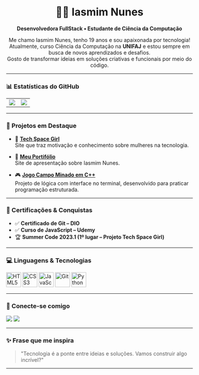 <h1 align="center">👩‍💻 Iasmim Nunes</h1>

<p align="center">
  <strong>Desenvolvedora FullStack • Estudante de Ciência da Computação</strong>
</p>

<p align="center">
  Me chamo Iasmim Nunes, tenho 19 anos e sou apaixonada por tecnologia!<br>
  Atualmente, curso Ciência da Computação na <strong>UNIFAJ</strong> e estou sempre em busca de novos aprendizados e desafios.<br>
  Gosto de transformar ideias em soluções criativas e funcionais por meio do código.
</p>

---

### 📊 Estatísticas do GitHub

<table>
  <tr>
    <td>
      <img src="https://github-readme-stats.vercel.app/api?username=Iasmim-Nunes&show_icons=true&theme=tokyonight&count_private=true" />
    </td>
    <td>
      <img src="https://github-readme-stats.vercel.app/api/top-langs/?username=Iasmim-Nunes&layout=compact&theme=tokyonight" />
    </td>
  </tr>
</table>

---

### 🌟 Projetos em Destaque

- 🛒 [**Tech Space Girl**](https://github.com/Tech-Space-Girls/Tech-Space-Girl-Site)  
  Site que traz motivação e conhecimento sobre mulheres na tecnologia.

- 📅  [**Meu Portifólio**](https://github.com/Iasmim-Nunes/Iasmim-Nunes)  
  Site de apresentação sobre Iasmim Nunes.

- 🎮 [**Jogo Campo Minado em C++**](https://github.com/Iasmim-Nunes/campo-minado)  
  Projeto de lógica com interface no terminal, desenvolvido para praticar programação estruturada.

---

### 📜 Certificações & Conquistas

- ✅ **Certificado de Git – DIO**  
- ✅ **Curso de JavaScript – Udemy**  
- 🏆 **Summer Code 2023.1 (1º lugar – Projeto Tech Space Girl)**  

---

### 💻 Linguagens & Tecnologias

<p align="left">
  <img src="https://cdn.jsdelivr.net/gh/devicons/devicon/icons/html5/html5-original.svg" height="40" alt="HTML5" />
  <img src="https://cdn.jsdelivr.net/gh/devicons/devicon/icons/css3/css3-original.svg" height="40" alt="CSS3" />
  <img src="https://cdn.jsdelivr.net/gh/devicons/devicon/icons/javascript/javascript-original.svg" height="40" alt="JavaScript" />
  <img src="https://cdn.jsdelivr.net/gh/devicons/devicon/icons/git/git-original.svg" height="40" alt="Git" />
  <img src="https://cdn.jsdelivr.net/gh/devicons/devicon/icons/python/python-original.svg" height="40" alt="Python" />
</p>


---

### 🤝 Conecte-se comigo

<p align="left">
  <a href="https://github.com/Iasmim-Nunes" target="_blank"><img src="https://img.shields.io/badge/GitHub-100000?style=for-the-badge&logo=github&logoColor=white"/></a>
  <a href="https://www.linkedin.com/in/iasmim-gabrielli-nunes/" target="_blank"><img src="https://img.shields.io/badge/LinkedIn-0A66C2?style=for-the-badge&logo=linkedin&logoColor=white"/></a>
</p>

---

### ✨ Frase que me inspira

> "Tecnologia é a ponte entre ideias e soluções. Vamos construir algo incrível?"

---
